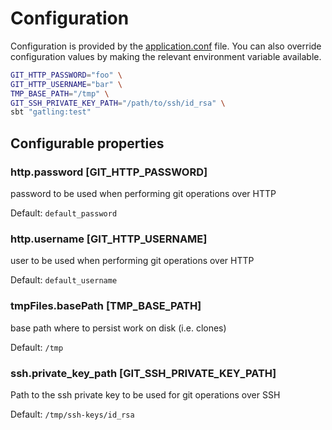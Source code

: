 # Configuration

Configuration is provided by the [application.conf](src/test/resources/application.conf) file.
You can also override configuration values by making the relevant environment variable available.

```bash
GIT_HTTP_PASSWORD="foo" \
GIT_HTTP_USERNAME="bar" \
TMP_BASE_PATH="/tmp" \
GIT_SSH_PRIVATE_KEY_PATH="/path/to/ssh/id_rsa" \
sbt "gatling:test"
```

## Configurable properties

### http.password [GIT_HTTP_PASSWORD]
password to be used when performing git operations over HTTP

Default: `default_password`

### http.username [GIT_HTTP_USERNAME]
user to be used when performing git operations over HTTP

Default: `default_username`

### tmpFiles.basePath [TMP_BASE_PATH]
base path where to persist work on disk (i.e. clones)

Default: `/tmp`

### ssh.private_key_path [GIT_SSH_PRIVATE_KEY_PATH]
Path to the ssh private key to be used for git operations over SSH

Default: `/tmp/ssh-keys/id_rsa`